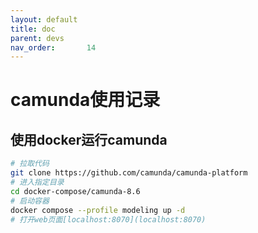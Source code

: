```yaml
---
layout: default
title: doc
parent: devs
nav_order:       14
---
```


# camunda使用记录

## 使用docker运行camunda

```bash
# 拉取代码
git clone https://github.com/camunda/camunda-platform
# 进入指定目录
cd docker-compose/camunda-8.6
# 启动容器
docker compose --profile modeling up -d
# 打开web页面[localhost:8070](localhost:8070)
```
